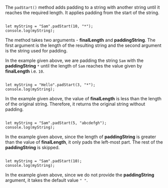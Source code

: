 The `padStart()` method adds padding to a string
with another string until it reaches the required length.
It applies padding from the start of the string.

<Editor lang="javascript">
<code>
let myString = "Sam".padStart(10, "*");
console.log(myString);
</code>
</Editor>

The method takes two arguments - **finalLength**
and
**paddingString**.
The first argument is the length of the resulting string
and
the second argument is the string used for padding.

In the example given above, we are padding
the string `Sam` with the **paddingString** `*`
until the length of `Sam` reaches the value given by **finalLength** i.e. `10`.

<Editor lang="javascript">
<code>
let myString = "Hello".padStart(3, "*");
console.log(myString);
</code>
</Editor>

In the example given above,
the value of **finalLength** is
less than the length of the original string.
Therefore, it returns the original string without padding.

<Editor lang="javascript">
<code>
let myString = "Sam".padStart(5, "abcdefgh");
console.log(myString);
</code>
</Editor>

In the example given above,
since the length of **paddingString** is greater than
the value of **finalLength**,  it only pads the left-most part. The rest of the **paddingString** is skipped.

<Editor lang="javascript">
<code>
let myString = "Sam".padStart(10);
console.log(myString);
</code>
</Editor>


In the example given above,
since we do not provide the **paddingString** argument,
it takes the default value `" "`.